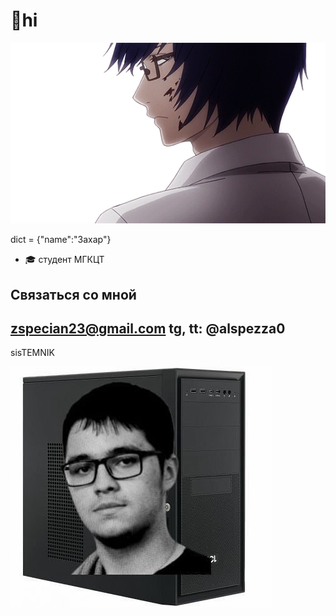 # 👋hi




![Image alt](https://github.com/Alspezza/lr1-git/blob/master/arima_gif.gif)




dict = {"name":"Захар"}
- 🎓 cтудент МГКЦТ



## Связаться со мной
zspecian23@gmail.com
tg, tt: @alspezza0
----------------------


sisTEMNIK


![Image alt](https://github.com/Alspezza/lr1-git/blob/master/systemnik.jpg)
